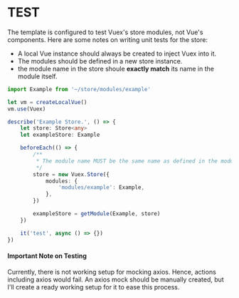 # TEST

The template is configured to test Vuex's store modules, not Vue's components.
Here are some notes on writing unit tests for the store:

- A local Vue instance should always be created to inject Vuex into it.
- The modules should be defined in a new store instance.
- the module name in the store shoule **exactly match** its name in the module itself.

```ts
import Example from '~/store/modules/example'

let vm = createLocalVue()
vm.use(Vuex)

describe('Example Store.', () => {
	let store: Store<any>
	let exampleStore: Example

	beforeEach(() => {
		/**
		 * The module name MUST be the same name as defined in the module itself.
		 */
		store = new Vuex.Store({
			modules: {
				'modules/example': Example,
			},
		})

		exampleStore = getModule(Example, store)
	})

	it('test', async () => {})
})
```

#### Important Note on Testing

Currently, there is not working setup for mocking axios. Hence, actions including axios would fail.
An axios mock should be manually created, but I'll create a ready working setup for it to ease this process.
